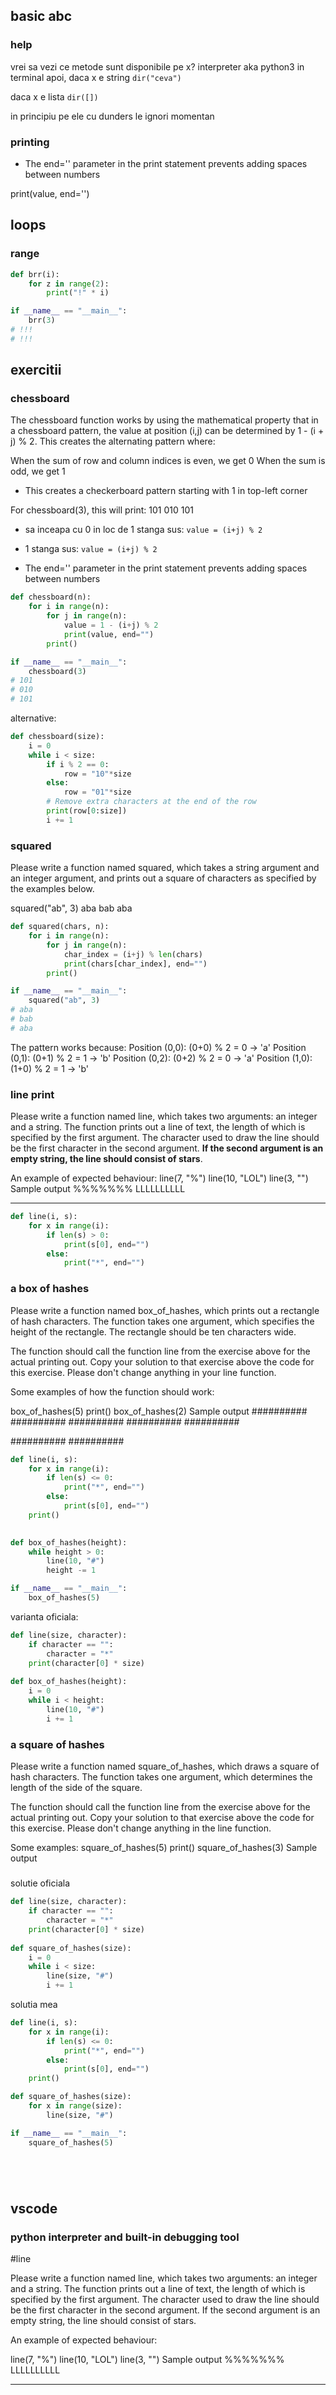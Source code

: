 ## basic abc


### help

vrei sa vezi ce metode sunt disponibile pe x?
interpreter
aka python3 in terminal
apoi, daca x e string
`dir("ceva")`

daca x e lista
`dir([])`

in principiu pe ele cu dunders le ignori momentan


### printing

* The end='' parameter in the print statement prevents adding spaces between numbers

print(value, end='')


## loops

### range

```python
def brr(i):
    for z in range(2):
        print("!" * i)

if __name__ == "__main__":
    brr(3)
# !!!
# !!!
```






## exercitii


### chessboard

The chessboard function works by using the mathematical property that in a chessboard pattern, the value at position (i,j) can be determined by 1 - (i + j) % 2. This creates the alternating pattern where:

When the sum of row and column indices is even, we get 0
When the sum is odd, we get 1

* This creates a checkerboard pattern starting with 1 in top-left corner

For chessboard(3), this will print:
101
010
101

* sa inceapa cu 0 in loc de 1 stanga sus:
  `value = (i+j) % 2`
* 1 stanga sus:
  `value = (i+j) % 2`


* The end='' parameter in the print statement prevents adding spaces between numbers


```python
def chessboard(n):
    for i in range(n):
        for j in range(n):
            value = 1 - (i+j) % 2
            print(value, end="")
        print()

if __name__ == "__main__":
    chessboard(3)
# 101
# 010
# 101
```

alternative:
```python
def chessboard(size):
    i = 0
    while i < size:
        if i % 2 == 0:
            row = "10"*size
        else:
            row = "01"*size
        # Remove extra characters at the end of the row
        print(row[0:size])
        i += 1
```


### squared 

Please write a function named squared, which takes a string argument and an integer argument, and prints out a square of characters as specified by the examples below.

squared("ab", 3)
aba
bab
aba

```python
def squared(chars, n):
    for i in range(n):
        for j in range(n):
            char_index = (i+j) % len(chars)
            print(chars[char_index], end="")
        print()

if __name__ == "__main__":
    squared("ab", 3)
# aba
# bab
# aba
```

The pattern works because:
Position (0,0): (0+0) % 2 = 0 → 'a'
Position (0,1): (0+1) % 2 = 1 → 'b'
Position (0,2): (0+2) % 2 = 0 → 'a'
Position (1,0): (1+0) % 2 = 1 → 'b'


### line print

Please write a function named line, which takes two arguments: an integer and a string. The function prints out a line of text, the length of which is specified by the first argument. The character used to draw the line should be the first character in the second argument. __If the second argument is an empty string, the line should consist of stars__.

An example of expected behaviour:
line(7, "%")
line(10, "LOL")
line(3, "")
Sample output
%%%%%%%
LLLLLLLLLL
***


```python
def line(i, s):
    for x in range(i):
        if len(s) > 0:
            print(s[0], end="")
        else:
            print("*", end="")
```



### a box of hashes

Please write a function named box_of_hashes, which prints out a rectangle of hash characters. The function takes one argument, which specifies the height of the rectangle. The rectangle should be ten characters wide.  

The function should call the function line from the exercise above for the actual printing out. Copy your solution to that exercise above the code for this exercise. Please don't change anything in your line function.  

Some examples of how the function should work:  

box_of_hashes(5)
print()
box_of_hashes(2)
Sample output
##########
##########
##########
##########
##########  

##########
##########

```python
def line(i, s):
    for x in range(i):
        if len(s) <= 0:
            print("*", end="")
        else:
            print(s[0], end="")
    print()
    

def box_of_hashes(height):
    while height > 0:
        line(10, "#")
        height -= 1

if __name__ == "__main__":
    box_of_hashes(5)

```

varianta oficiala:
```python
def line(size, character):
    if character == "":
        character = "*"
    print(character[0] * size)
 
def box_of_hashes(height):
    i = 0
    while i < height:
        line(10, "#")
        i += 1
```

  
### a square of hashes
Please write a function named square_of_hashes, which draws a square of hash characters. The function takes one argument, which determines the length of the side of the square.  

The function should call the function line from the exercise above for the actual printing out. Copy your solution to that exercise above the code for this exercise. Please don't change anything in the line function.  

Some examples:
square_of_hashes(5)
print()
square_of_hashes(3)
Sample output
#####
#####
#####
#####
#####

###
###
###



solutie oficiala
```python
def line(size, character):
    if character == "":
        character = "*"
    print(character[0] * size)
 
def square_of_hashes(size):
    i = 0
    while i < size:
        line(size, "#")
        i += 1
```

solutia mea
```python
def line(i, s):
    for x in range(i):
        if len(s) <= 0:
            print("*", end="")
        else:
            print(s[0], end="")
    print()

def square_of_hashes(size):
    for x in range(size):
        line(size, "#")

if __name__ == "__main__":
    square_of_hashes(5)
```


```python
```


```python
```


```python
```


```python
```










## vscode

### python interpreter and built-in debugging tool




#line 

Please write a function named line, which takes two arguments: an integer and a string. The function prints out a line of text, the length of which is specified by the first argument. The character used to draw the line should be the first character in the second argument. If the second argument is an empty string, the line should consist of stars.

An example of expected behaviour:

line(7, "%")
line(10, "LOL")
line(3, "")
Sample output
%%%%%%%
LLLLLLLLLL
***

